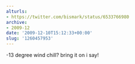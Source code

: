 ```yaml
---
alturls:
- https://twitter.com/bismark/status/6533766980
archive:
- 2009-12
date: '2009-12-10T15:12:33+00:00'
slug: '1260457953'
---
```


-13 degree wind chill? bring it on i say!

